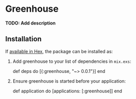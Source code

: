 # Greenhouse

**TODO: Add description**

## Installation

If [available in Hex](https://hex.pm/docs/publish), the package can be installed as:

  1. Add greenhouse to your list of dependencies in `mix.exs`:

        def deps do
          [{:greenhouse, "~> 0.0.1"}]
        end

  2. Ensure greenhouse is started before your application:

        def application do
          [applications: [:greenhouse]]
        end

